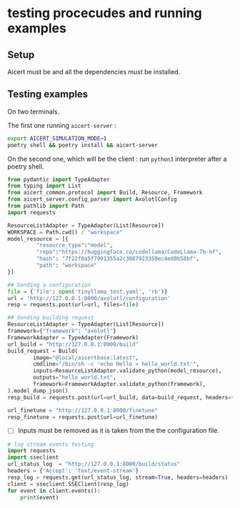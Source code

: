 # testing procecudes and running examples 

## Setup 
Aicert must be and all the dependencies must be installed. 

## Testing examples
On two terminals. 

The first one running `aicert-server` :
```bash 
export AICERT_SIMULATION_MODE=1
poetry shell && poetry install && aicert-server
```

On the second one, which will be the client :
run `python3` interpreter after a poetry shell. 

```python
from pydantic import TypeAdapter
from typing import List
from aicert_common.protocol import Build, Resource, Framework
from aicert_server.config_parser import AxolotlConfig
from pathlib import Path
import requests

ResourceListAdapter = TypeAdapter(List[Resource])
WORKSPACE = Path.cwd() / "workspace"
model_resource = [{
         "resource_type":"model",
         "repo":"https://huggingface.co/codellama/CodeLlama-7b-hf",
         "hash": "7f22f0a5f7991355a2c3867923359ec4ed0b58bf",
         "path": "workspace"
}]

## Sending a configuration 
file = {'file': open('tinyllama_test.yaml', 'rb')}
url = 'http://127.0.0.1:8000/axolotl/configuration'
resp = requests.post(url=url, files=file)

## Sending building request
ResourceListAdapter = TypeAdapter(List[Resource])
framework={"framework": "axolotl"}
FrameworkAdapter = TypeAdapter(Framework)
url_build = "http://127.0.0.1:8000/build"
build_request = Build(
        image="@local/aicertbase:latest",
        cmdline="/bin/sh -c 'echo Hello > hello_world.txt'",
        inputs=ResourceListAdapter.validate_python(model_resource),
        outputs="hello_world.txt",
        framework=FrameworkAdapter.validate_python(framework),
).model_dump_json()
resp_build = requests.post(url=url_build, data=build_request, headers={"Content-Type": "application/json"})

url_finetune = "http://127.0.0.1:8000/finetune"
resp_finetune = requests.post(url=url_finetune)

```

- [ ] Inputs must be removed as it is taken from the the configuration file. 

```python
# log stream events testing 
import requests
import sseclient
url_status_log  = "http://127.0.0.1:8000/build/status"
headers = {'Accept': 'text/event-stream'}
resp_log = requests.get(url_status_log, stream=True, headers=headers)
client = sseclient.SSEClient(resp_log)
for event in client.events():
    print(event)